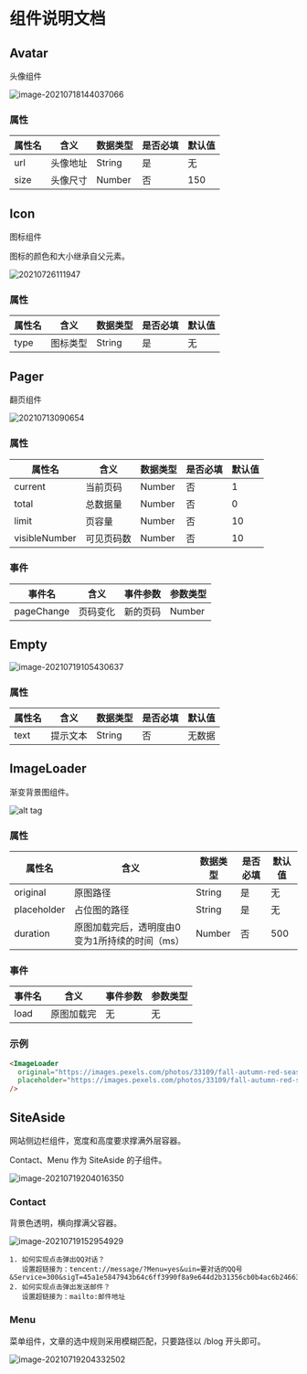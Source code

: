 # 组件说明文档

## Avatar

头像组件

![image-20210718144037066](https://gitee.com/dahuyou_top/pic-bed/raw/master/imgs/20210718144037.png)

### 属性

| 属性名 | 含义     | 数据类型 | 是否必填 | 默认值 |
| ------ | -------- | -------- | -------- | ------ |
| url    | 头像地址 | String   | 是       | 无     |
| size   | 头像尺寸 | Number   | 否       | 150    |

## Icon

图标组件

图标的颜色和大小继承自父元素。

![20210726111947](https://cdn.jsdelivr.net/gh/123taojiale/dahuyou_picture@main/blogs/20210726111947.png)

### 属性

| 属性名 | 含义     | 数据类型 | 是否必填 | 默认值 |
| ------ | -------- | -------- | -------- | ------ |
| type   | 图标类型 | String   | 是       | 无     |

## Pager

翻页组件

![20210713090654](https://gitee.com/dahuyou_top/pic-bed/raw/master/imgs/20210718152734.png)



### 属性

| 属性名        | 含义       | 数据类型 | 是否必填 | 默认值 |
| ------------- | ---------- | -------- | -------- | ------ |
| current       | 当前页码   | Number   | 否       | 1      |
| total         | 总数据量   | Number   | 否       | 0      |
| limit         | 页容量     | Number   | 否       | 10     |
| visibleNumber | 可见页码数 | Number   | 否       | 10     |



### 事件

| 事件名     | 含义     | 事件参数 | 参数类型 |
| ---------- | -------- | -------- | -------- |
| pageChange | 页码变化 | 新的页码 | Number   |

## Empty

![image-20210719105430637](https://gitee.com/dahuyou_top/pic-bed/raw/master/imgs/20210719105440.png)

### 属性

| 属性名 | 含义     | 数据类型 | 是否必填 | 默认值 |
| ------ | -------- | -------- | -------- | ------ |
| text   | 提示文本 | String   | 否       | 无数据 |

## ImageLoader

渐变背景图组件。

![alt tag](http://mdrs.yuanjin.tech/img/20201115132049.gif)

### 属性

| 属性名      | 含义                                           | 数据类型 | 是否必填 | 默认值 |
| ----------- | ---------------------------------------------- | -------- | -------- | ------ |
| original    | 原图路径                                       | String   | 是       | 无     |
| placeholder | 占位图的路径                                   | String   | 是       | 无     |
| duration    | 原图加载完后，透明度由0变为1所持续的时间（ms） | Number   | 否       | 500    |



### 事件

| 事件名 | 含义       | 事件参数 | 参数类型 |
| ------ | ---------- | -------- | -------- |
| load   | 原图加载完 | 无       | 无       |



### 示例

```html
<ImageLoader
  original="https://images.pexels.com/photos/33109/fall-autumn-red-season.jpg?fit=crop&crop=entropy&w=3456&h=2304"
  placeholder="https://images.pexels.com/photos/33109/fall-autumn-red-season.jpg?w=100"
/>
```



## SiteAside

网站侧边栏组件，宽度和高度要求撑满外层容器。

Contact、Menu 作为 SiteAside 的子组件。

![image-20210719204016350](https://gitee.com/dahuyou_top/pic-bed/raw/master/imgs/20210719204016.png)

### Contact

背景色透明，横向撑满父容器。

![image-20210719152954929](https://gitee.com/dahuyou_top/pic-bed/raw/master/imgs/20210719152954.png)

```
1. 如何实现点击弹出QQ对话？
   设置超链接为：tencent://message/?Menu=yes&uin=要对话的QQ号&Service=300&sigT=45a1e5847943b64c6ff3990f8a9e644d2b31356cb0b4ac6b24663a3c8dd0f8aa12a595b1714f9d45
2. 如何实现点击弹出发送邮件？
   设置超链接为：mailto:邮件地址
```

### Menu

菜单组件，文章的选中规则采用模糊匹配，只要路径以 /blog 开头即可。

![image-20210719204332502](https://gitee.com/dahuyou_top/pic-bed/raw/master/imgs/20210719204332.png)